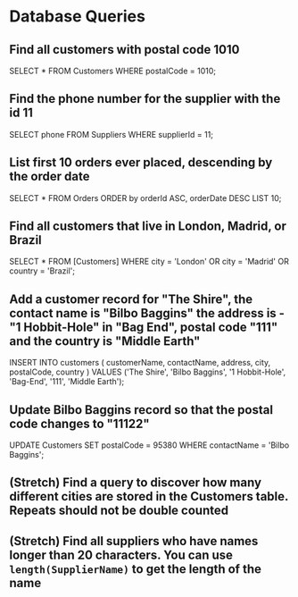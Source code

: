 # Database Queries

## Find all customers with postal code 1010

SELECT * FROM Customers
WHERE postalCode = 1010;

## Find the phone number for the supplier with the id 11

SELECT phone FROM Suppliers
WHERE supplierId = 11;

## List first 10 orders ever placed, descending by the order date

SELECT * FROM Orders
ORDER by orderId ASC, orderDate DESC
LIST 10;

## Find all customers that live in London, Madrid, or Brazil

SELECT * FROM [Customers]
WHERE city = 'London'
OR city = 'Madrid'
OR country = 'Brazil';

## Add a customer record for "The Shire", the contact name is "Bilbo Baggins" the address is -"1 Hobbit-Hole" in "Bag End", postal code "111" and the country is "Middle Earth"

INSERT INTO customers ( customerName, contactName, address, city, postalCode, country )
VALUES  ('The Shire', 'Bilbo Baggins', '1 Hobbit-Hole', 'Bag-End', '111', 'Middle Earth');

## Update Bilbo Baggins record so that the postal code changes to "11122"

UPDATE Customers
SET postalCode = 95380
WHERE contactName = 'Bilbo Baggins';

## (Stretch) Find a query to discover how many different cities are stored in the Customers table. Repeats should not be double counted

## (Stretch) Find all suppliers who have names longer than 20 characters. You can use `length(SupplierName)` to get the length of the name
